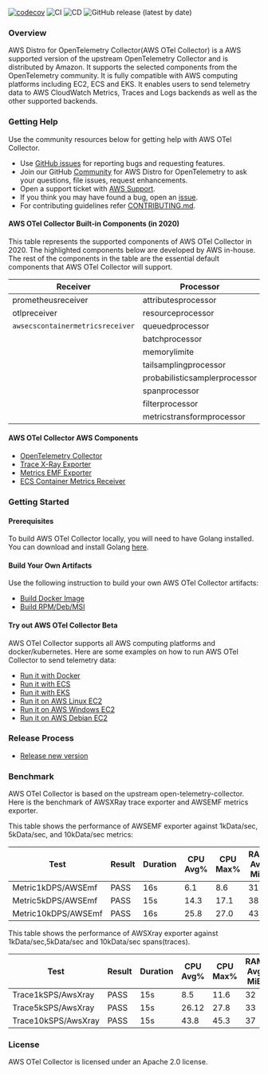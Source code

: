 [![codecov](https://codecov.io/gh/aws-observability/aws-otel-collector/branch/main/graph/badge.svg)](https://codecov.io/gh/aws-observability/aws-otel-collector)
![CI](https://github.com/aws-observability/aws-otel-collector/workflows/CI/badge.svg)
![CD](https://github.com/aws-observability/aws-otel-collector/workflows/CD/badge.svg)
![GitHub release (latest by date)](https://img.shields.io/github/v/release/aws-observability/aws-otel-collector)


### Overview

AWS Distro for OpenTelemetry Collector(AWS OTel Collector) is a AWS supported version of the upstream OpenTelemetry Collector and is distributed by Amazon. It supports the selected components from the OpenTelemetry community. It is fully compatible with AWS computing platforms including EC2, ECS and EKS. It enables users to send telemetry data to AWS CloudWatch Metrics, Traces and Logs backends as well as the other supported backends.

### Getting Help

Use the community resources below for getting help with AWS OTel Collector. 
* Use [GitHub issues](https://github.com/aws-observability/aws-otel-collector/issues) for reporting bugs and requesting features.
* Join our GitHub [Community](https://github.com/aws-observability/aws-otel-community) for AWS Distro for OpenTelemetry to ask your questions, file issues, request enhancements. 
* Open a support ticket with [AWS Support](http://docs.aws.amazon.com/awssupport/latest/user/getting-started.html).
* If you think you may have found a bug, open an [issue](https://github.com/aws-observability/aws-otel-collector/issues/new).
* For contributing guidelines refer [CONTRIBUTING.md](https://github.com/aws-observability/aws-otel-collector/blob/main/CONTRIBUTING.md).

#### AWS OTel Collector Built-in Components (in 2020)

This table represents the supported components of AWS OTel Collector in 2020. The highlighted components below are developed by AWS in-house. The rest of the components in the table are the essential default components that AWS OTel Collector will support.
 
| Receiver                        | Processor                     | Exporter                           | Extensions             |
|---------------------------------|-------------------------------|------------------------------------|------------------------|
| prometheusreceiver              | attributesprocessor           | `awsxrayexporter`                  | healthcheckextension   |
| otlpreceiver                    | resourceprocessor             | `awsemfexporter`                   | pprofextension         |
| `awsecscontainermetricsreceiver`| queuedprocessor               | `awsprometheusremotewriteexporter` | zpagesextension        |
|                                 | batchprocessor                | loggingexporter                    |                        |
|                                 | memorylimite                  | otlpexporter                       |                        |
|                                 | tailsamplingprocessor         | fileexporter                       |                        |
|                                 | probabilisticsamplerprocessor |                                    |                        |
|                                 | spanprocessor                 |                                    |                        |
|                                 | filterprocessor               |                                    |                        |
|                                 | metricstransformprocessor     |                                    |                        |

#### AWS OTel Collector AWS Components
* [OpenTelemetry Collector](https://github.com/open-telemetry/opentelemetry-collector/)
* [Trace X-Ray Exporter](https://github.com/open-telemetry/opentelemetry-collector-contrib/tree/master/exporter/awsxrayexporter)
* [Metrics EMF Exporter](https://github.com/open-telemetry/opentelemetry-collector-contrib/tree/master/exporter/awsemfexporter/README.md)
* [ECS Container Metrics Receiver](https://github.com/open-telemetry/opentelemetry-collector-contrib/tree/master/receiver/awsecscontainermetricsreceiver)

### Getting Started
#### Prerequisites
To build AWS OTel Collector locally, you will need to have Golang installed. You can download and install Golang [here](https://golang.org/doc/install).

#### Build Your Own Artifacts
Use the following instruction to build your own AWS OTel Collector artifacts:
* [Build Docker Image](https://github.com/aws-observability/aws-otel-collector/blob/main/docs/developers/build-docker.md)
* [Build RPM/Deb/MSI](https://github.com/aws-observability/aws-otel-collector/blob/main/docs/developers/build-aoc.md)

#### Try out AWS OTel Collector Beta
AWS OTel Collector supports all AWS computing platforms and docker/kubernetes. Here are some examples on how to run AWS OTel Collector to send telemetry data:
* [Run it with Docker](https://github.com/aws-observability/aws-otel-collector/blob/main/docs/developers/docker-demo.md)
* [Run it with ECS](https://github.com/aws-observability/aws-otel-collector/blob/main/docs/developers/ecs-demo.md)
* [Run it with EKS](https://github.com/aws-observability/aws-otel-collector/blob/main/docs/developers/eks-demo.md)
* [Run it on AWS Linux EC2](https://github.com/aws-observability/aws-otel-collector/blob/main/docs/developers/linux-rpm-demo.md)
* [Run it on AWS Windows EC2](https://github.com/aws-observability/aws-otel-collector/blob/main/docs/developers/windows-other-demo.md)
* [Run it on AWS Debian EC2](https://github.com/aws-observability/aws-otel-collector/blob/main/docs/developers/debian-deb-demo.md)

### Release Process
* [Release new version](RELEASING.md)

### Benchmark

AWS OTel Collector is based on the upstream open-telemetry-collector. Here is the benchmark of AWSXRay trace exporter and AWSEMF metrics exporter.

This table shows the performance of AWSEMF exporter against 1kData/sec, 5kData/sec, and 10kData/sec metrics:

| Test                | Result | Duration | CPU Avg% | CPU Max% | RAM Avg MiB | RAM Max MiB | Sent Items | Received Items |
|---------------------|--------|----------|----------|----------|-------------|-------------|------------|----------------|
| Metric1kDPS/AWSEmf  |PASS    |     16s  |     6.1  |     8.6  |         31  |         38  |    105000  |        105000  |
| Metric5kDPS/AWSEmf  |PASS    |     15s  |    14.3  |    17.1  |         38  |         42  |    256110  |        256110  |
| Metric10kDPS/AWSEmf |PASS    |     16s  |    25.8  |    27.0  |         43  |         58  |    491100  |        491100  |

This table shows the performance of AWSXray  exporter against 1kData/sec,5kData/sec and 10kData/sec spans(traces).

| Test                | Result | Duration | CPU Avg% | CPU Max% | RAM Avg MiB | RAM Max MiB | Sent Items | Received Items |
|---------------------|--------|----------|----------|----------|-------------|-------------|------------|----------------|
| Trace1kSPS/AwsXray  | PASS   | 15s      |      8.5 |     11.6 |          32 |          36 |      15000 |          15000 |
| Trace5kSPS/AwsXray  | PASS   | 15s      |    26.12 |     27.8 |          33 |          38 |      74400 |          74400 |
| Trace10kSPS/AwsXray | PASS   | 15s      |     43.8 |     45.3 |          37 |          43 |     132500 |         132500 |


### License
AWS OTel Collector is licensed under an Apache 2.0 license.
